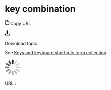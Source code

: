 # key combination

![Copy URL](media/key-combination/Copy.png)
Copy URL

![Download](media/key-combination/Download.png)

Download topic

See [Keys and keyboard shortcuts term collection](https://worldready.cloudapp.net/Styleguide/Read?id=2700&topicid=27401)

![In progress](media/key-combination/activity-large.gif)

URL :
